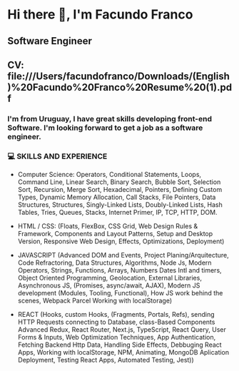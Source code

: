 # Hi there 👋, I'm Facundo Franco
## Software Engineer

## CV: file:///Users/facundofranco/Downloads/(English)%20Facundo%20Franco%20Resume%20(1).pdf

### I'm from Uruguay, I have great skills developing front-end Software. I'm looking forward to get a job as a software engineer.

### 💻  SKILLS AND EXPERIENCE

* Computer Science: Operators, Conditional Statements, Loops, Command Line, Linear Search, Binary Search, Bubble Sort, Selection Sort, Recursion, Merge Sort, Hexadecimal, Pointers, Defining Custom Types, Dynamic Memory Allocation, Call Stacks, File Pointers, Data Structures, Structures, Singly-Linked Lists, Doubly-Linked Lists, Hash Tables, Tries, Queues, Stacks, Internet Primer, IP, TCP, HTTP, DOM.
  
* HTML / CSS: (Floats, FlexBox, CSS Grid, Web Design Rules & Framework, Components and Layout Patterns, Setup and Desktop Version, Responsive Web Design, Effects, Optimizations, Deployment)

* JAVASCRIPT (Advanced DOM and Events, Project Planing/Arquitecture, Code Refractoring, Data Structures, Algorithms, Node Js, Modern Operators, Strings, Functions, Arrays, Numbers Dates Intl and timers, Object Oriented Programming, Geolocation, External Libraries, Asynchronous JS, (Promises, async/await, AJAX), Modern JS development (Modules, Tooling, Functional), How JS work behind the scenes, Webpack Parcel Working with localStorage)

* REACT (Hooks, custom Hooks, (Fragments, Portals, Refs), sending HTTP Requests connecting to Database, class-Based Components Advanced Redux, React Router, Next.js, TypeScript, React Query, User Forms & Inputs, Web Optimization Techniques, App Authentication, Fetching Backend Http Data, Handling Side Effects, Debbuging React Apps, Working with localStorage, NPM, Animating, MongoDB Aplication Deployment, Testing React Apps, Automated Testing, Jest))
